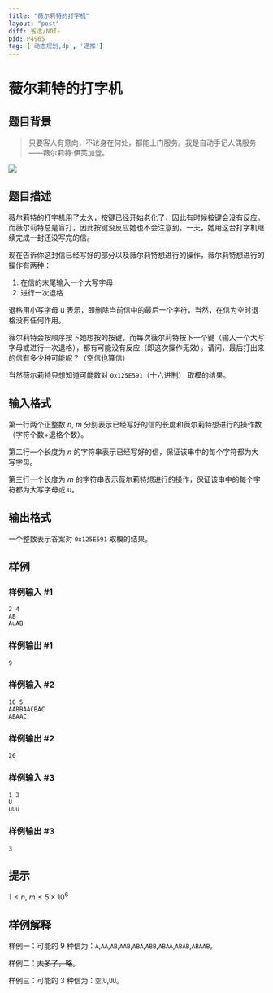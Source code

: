 ```yaml
---
title: "薇尔莉特的打字机"
layout: "post"
diff: 省选/NOI-
pid: P4965
tag: ['动态规划,dp', '递推']
---
```

# 薇尔莉特的打字机
## 题目背景

> 只要客人有意向，不论身在何处，都能上门服务。我是自动手记人偶服务——薇尔莉特·伊芙加登。

![](http://wx3.sinaimg.cn/large/dcec95dfgy1fme08p9eopj20xv0hyq5q.jpg)
## 题目描述

薇尔莉特的打字机用了太久，按键已经开始老化了，因此有时候按键会没有反应。而薇尔莉特总是盲打，因此按键没反应她也不会注意到。一天，她用这台打字机继续完成一封还没写完的信。

现在告诉你这封信已经写好的部分以及薇尔莉特想进行的操作，薇尔莉特想进行的操作有两种：
1. 在信的末尾输入一个大写字母
2. 进行一次退格

退格用小写字母 $\mathrm{u}$ 表示，即删除当前信中的最后一个字符，当然，在信为空时退格没有任何作用。

薇尔莉特会按顺序按下她想按的按键，而每次薇尔莉特按下一个键（输入一个大写字母或进行一次退格），都有可能没有反应（即这次操作无效）。请问，最后打出来的信有多少种可能呢？（空信也算信）

当然薇尔莉特只想知道可能数对 `0x125E591`（十六进制） 取模的结果。
## 输入格式

第一行两个正整数 $n,\ m$ 分别表示已经写好的信的长度和薇尔莉特想进行的操作数（字符个数+退格个数）。

第二行一个长度为 $n$ 的字符串表示已经写好的信，保证该串中的每个字符都为大写字母。

第三行一个长度为 $m$ 的字符串表示薇尔莉特想进行的操作，保证该串中的每个字符都为大写字母或 $\mathrm{u}$。
## 输出格式

一个整数表示答案对 `0x125E591` 取模的结果。
## 样例

### 样例输入 #1
```
2 4
AB
AuAB
```
### 样例输出 #1
```
9
```
### 样例输入 #2
```
10 5
AABBAACBAC
ABAAC
```
### 样例输出 #2
```
20
```
### 样例输入 #3
```
1 3
U
uUu
```
### 样例输出 #3
```
3
```
## 提示

$1\le n,\ m\le 5\times 10^6$

## 样例解释

样例一：可能的 $9$ 种信为：`A`,`AA`,`AB`,`AAB`,`ABA`,`ABB`,`ABAA`,`ABAB`,`ABAAB`。

样例二：~~太多了，略~~。

样例三：可能的 $3$ 种信为：`空`,`U`,`UU`。
